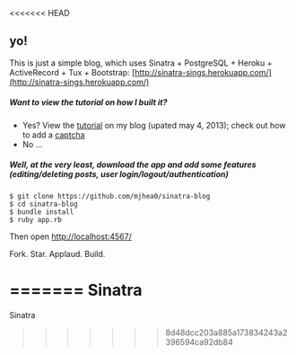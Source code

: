 <<<<<<< HEAD
## yo!

This is just a simple blog, which uses Sinatra + PostgreSQL + Heroku + ActiveRecord + Tux + Bootstrap: [http://sinatra-sings.herokuapp.com/](http://sinatra-sings.herokuapp.com/)

##### Want to view the tutorial on how I built it? 

- Yes? View the [tutorial](http://mherman.org/blog/2013/06/08/designing-with-class-sinatra-plus-postgresql-plus-heroku/) on my blog (upated may 4, 2013); check out how to add a [captcha](http://mherman.org/blog/2014/05/04/adding-a-captcha-to-sinatra-to-minimize-spam)
- No ...

##### Well, at the very least, download the app and add some features (editing/deleting posts, user login/logout/authentication)

    $ git clone https://github.com/mjhea0/sinatra-blog
    $ cd sinatra-blog
    $ bundle install
    $ ruby app.rb                 

Then open [http://localhost:4567/](http://localhost:4567/)

Fork. Star. Applaud. Build.

=======
Sinatra
=======

Sinatra
>>>>>>> 8d48dcc203a885a173834243a2396594ca92db84
